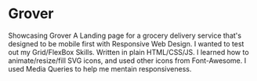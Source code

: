 # Grover
Showcasing Grover     A Landing page for a grocery delivery service that's designed to be mobile first with Responsive Web Design. I wanted to test out my Grid/FlexBox Skills. Written in plain HTML/CSS/JS. I learned how to animate/resize/fill SVG icons, and used other icons from Font-Awesome. I used Media Queries to help me mentain responsiveness.
